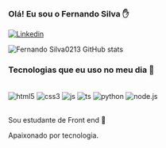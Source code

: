 ### Olá! Eu sou o Fernando Silva  ✋

[![Linkedin](https://img.shields.io/badge/LinkedIn-0077B5?style=for-the-badge&logo=linkedin&logoColor=white)](linkedin.com/in/nando-silva)

![Fernando Silva0213 GitHub stats](https://github-readme-stats.vercel.app/api?username=FernandoSilva0213&show_icons=true&theme=dark)


### Tecnologias que eu uso no meu dia 📗

<div style="display:inline_block"><br/>
 <img align="center" alt="html5" src="https://img.shields.io/badge/HTML5-E34F26?style=for-the-badge&logo=html5&logoColor=white"/>
 <img align="center" alt="css3" src="https://img.shields.io/badge/CSS3-1572B6?style=for-the-badge&logo=css3&logoColor=white"/>
 <img align="center" alt="js" src="https://img.shields.io/badge/JavaScript-323330?style=for-the-badge&logo=javascript&logoColor=F7DF1E"/>
 <img align="center" alt="ts" src="https://img.shields.io/badge/TypeScript-007ACC?style=for-the-badge&logo=typescript&logoColor=white"/>
 <img align="center" alt="python" src="https://img.shields.io/badge/Python-14354C?style=for-the-badge&logo=python&logoColor=white"/>
 <img align="center" alt="node.js" src="https://img.shields.io/badge/Node.js-43853D?style=for-the-badge&logo=node.js&logoColor=white"/>
</div><br/>       

Sou estudante de Front end 🌱

Apaixonado por tecnologia.


